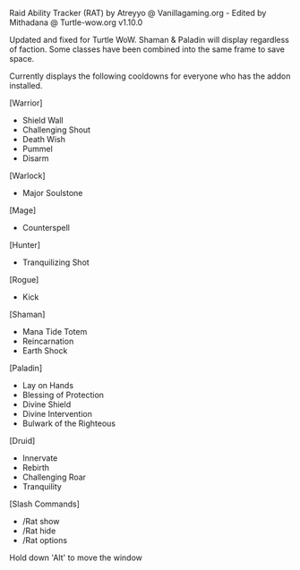 Raid Ability Tracker (RAT) by Atreyyo @ Vanillagaming.org - Edited by Mithadana @ Turtle-wow.org
v1.10.0

Updated and fixed for Turtle WoW. Shaman & Paladin will display regardless of faction. Some classes have been combined into the same frame to save space.

Currently displays the following cooldowns for everyone who has the addon installed.

[Warrior]
* Shield Wall
* Challenging Shout
* Death Wish
* Pummel
* Disarm


[Warlock]
* Major Soulstone

[Mage]
* Counterspell

[Hunter]
* Tranquilizing Shot

[Rogue]
* Kick

[Shaman]
* Mana Tide Totem
* Reincarnation
* Earth Shock

[Paladin]
* Lay on Hands
* Blessing of Protection
* Divine Shield
* Divine Intervention
* Bulwark of the Righteous

[Druid]
* Innervate
* Rebirth
* Challenging Roar
* Tranquility

[Slash Commands]

* /Rat show
* /Rat hide
* /Rat options

Hold down 'Alt' to move the window
